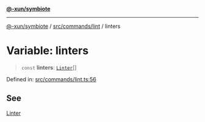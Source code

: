 [**@-xun/symbiote**](../../../../README.md)

***

[@-xun/symbiote](../../../../README.md) / [src/commands/lint](../README.md) / linters

# Variable: linters

> `const` **linters**: [`Linter`](../enumerations/Linter.md)[]

Defined in: [src/commands/lint.ts:56](https://github.com/Xunnamius/symbiote/blob/e4a3480a34344acbb42f5fad75ae58e0064f0a51/src/commands/lint.ts#L56)

## See

[Linter](../enumerations/Linter.md)
